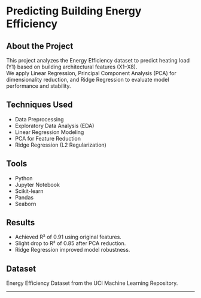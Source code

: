 # Predicting Building Energy Efficiency

## About the Project
This project analyzes the Energy Efficiency dataset to predict heating load (Y1) based on building architectural features (X1–X8).  
We apply Linear Regression, Principal Component Analysis (PCA) for dimensionality reduction, and Ridge Regression to evaluate model performance and stability.

## Techniques Used
- Data Preprocessing
- Exploratory Data Analysis (EDA)
- Linear Regression Modeling
- PCA for Feature Reduction
- Ridge Regression (L2 Regularization)

## Tools
- Python
- Jupyter Notebook
- Scikit-learn
- Pandas
- Seaborn

## Results
- Achieved R² of 0.91 using original features.
- Slight drop to R² of 0.85 after PCA reduction.
- Ridge Regression improved model robustness.

## Dataset
Energy Efficiency Dataset from the UCI Machine Learning Repository.

---
